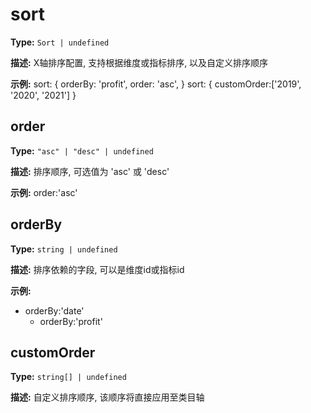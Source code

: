 # sort

**Type:** `Sort | undefined`

**描述:**
X轴排序配置, 支持根据维度或指标排序, 以及自定义排序顺序

**示例:**
sort: {
    orderBy: 'profit',
    order: 'asc',
  }
  sort: {
    customOrder:['2019', '2020', '2021']
  }


## order

**Type:** `"asc" | "desc" | undefined`

**描述:**
排序顺序, 可选值为 'asc' 或 'desc'

**示例:**
order:'asc'

## orderBy

**Type:** `string | undefined`

**描述:**
排序依赖的字段, 可以是维度id或指标id

**示例:**
- orderBy:'date'
  - orderBy:'profit'

## customOrder

**Type:** `string[] | undefined`

**描述:**
自定义排序顺序, 该顺序将直接应用至类目轴

